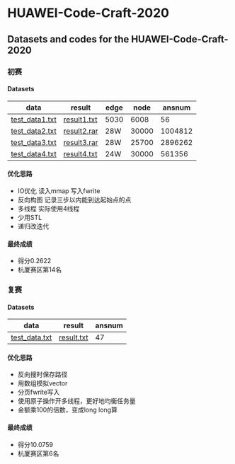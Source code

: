 # HUAWEI-Code-Craft-2020
## Datasets and codes for the HUAWEI-Code-Craft-2020
### 初赛
#### Datasets
data | result | edge | node | ansnum
-|-|-|-|-
[test_data1.txt](https://github.com/wpf-990213/HUAWEI-Code-Craft-2020/blob/master/Preliminary%20Contest/test_data1.txt) | [result1.txt](https://github.com/wpf-990213/HUAWEI-Code-Craft-2020/blob/master/Preliminary%20Contest/result1.txt) | 5030 | 6008 | 56
[test_data2.txt](https://github.com/wpf-990213/HUAWEI-Code-Craft-2020/blob/master/Preliminary%20Contest/test_data2.txt) | [result2.rar](https://github.com/wpf-990213/HUAWEI-Code-Craft-2020/blob/master/Preliminary%20Contest/result2.rar) | 28W | 30000 | 1004812
[test_data3.txt](https://github.com/wpf-990213/HUAWEI-Code-Craft-2020/blob/master/Preliminary%20Contest/test_data3.txt) | [result3.rar](https://github.com/wpf-990213/HUAWEI-Code-Craft-2020/blob/master/Preliminary%20Contest/result3.rar) | 28W | 25700 | 2896262
[test_data4.txt](https://github.com/wpf-990213/HUAWEI-Code-Craft-2020/blob/master/Preliminary%20Contest/test_data4.txt) | [result4.txt](https://github.com/wpf-990213/HUAWEI-Code-Craft-2020/blob/master/Preliminary%20Contest/result4.txt) | 24W | 30000 | 561356
#### 优化思路
* IO优化  读入mmap  写入fwrite
* 反向构图  记录三步以内能到达起始点的点
* 多线程 实际使用4线程
* 少用STL
* 递归改迭代
#### 最终成绩
* 得分0.2622  
* 杭厦赛区第14名
### 复赛
#### Datasets
data | result | ansnum
-|-|-
[test_data.txt](https://github.com/wpf-990213/HUAWEI-Code-Craft-2020/blob/master/semi-final/test_data.txt) | [result.txt](https://github.com/wpf-990213/HUAWEI-Code-Craft-2020/blob/master/semi-final/result.txt) | 47
#### 优化思路
* 反向搜时保存路径
* 用数组模拟vector
* 分页fwrite写入
* 使用原子操作开多线程，更好地均衡任务量
* 金额乘100的倍数，变成long long算
#### 最终成绩
* 得分10.0759
* 杭厦赛区第6名
